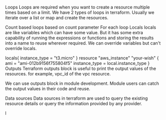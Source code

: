 Loops
Loops are required when you want to create a resource multiple times based on a limit. We have 2 types of loops in terraform. Usually we iterate over a list or map and create the resources.

Count based loops based on count parameter
For each loop
Locals
locals are like variables which can have some value. But it has some extra capability of running the expressions or functions and storing the results into a name to reuse wherever required. We can override variables but can't override locals.

locals{
    instance_type = "t3.micro"
}
resource "aws_instance" "your-wish" {
    ami = "ami-012b9156f755804f5"
    instance_type = local.instance_type
}
Outputs
Terraform outputs block is useful to print the output values of the resources. for example, vpc_id of the vpc resource.

We can use outputs block in module development. Module users can catch the output values in their code and reuse.

Data sources
Data sources in terraform are used to query the existing resource details or query the information provided by any provider.

l
